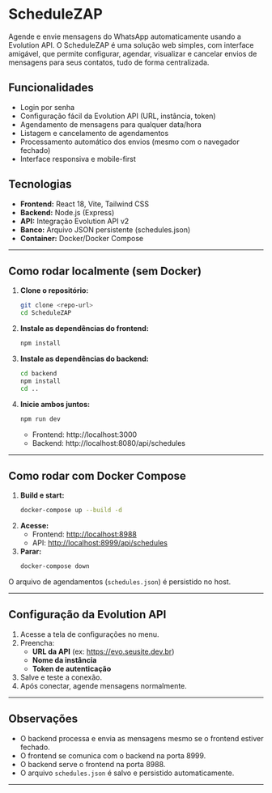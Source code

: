 # ScheduleZAP

Agende e envie mensagens do WhatsApp automaticamente usando a Evolution API. O ScheduleZAP é uma solução web simples, com interface amigável, que permite configurar, agendar, visualizar e cancelar envios de mensagens para seus contatos, tudo de forma centralizada.

## Funcionalidades

- Login por senha
- Configuração fácil da Evolution API (URL, instância, token)
- Agendamento de mensagens para qualquer data/hora
- Listagem e cancelamento de agendamentos
- Processamento automático dos envios (mesmo com o navegador fechado)
- Interface responsiva e mobile-first

## Tecnologias

- **Frontend:** React 18, Vite, Tailwind CSS
- **Backend:** Node.js (Express)
- **API:** Integração Evolution API v2
- **Banco:** Arquivo JSON persistente (schedules.json)
- **Container:** Docker/Docker Compose

---

## Como rodar localmente (sem Docker)

1. **Clone o repositório:**
   ```sh
   git clone <repo-url>
   cd ScheduleZAP
   ```
2. **Instale as dependências do frontend:**
   ```sh
   npm install
   ```
3. **Instale as dependências do backend:**
   ```sh
   cd backend
   npm install
   cd ..
   ```
4. **Inicie ambos juntos:**
   ```sh
   npm run dev
   ```
   - Frontend: http://localhost:3000
   - Backend: http://localhost:8080/api/schedules

---

## Como rodar com Docker Compose

1. **Build e start:**
   ```sh
   docker-compose up --build -d
   ```
2. **Acesse:**
   - Frontend: [http://localhost:8988](http://localhost:8988)
   - API: [http://localhost:8999/api/schedules](http://localhost:8999/api/schedules)
3. **Parar:**
   ```sh
   docker-compose down
   ```

O arquivo de agendamentos (`schedules.json`) é persistido no host.

---

## Configuração da Evolution API

1. Acesse a tela de configurações no menu.
2. Preencha:
   - **URL da API** (ex: https://evo.seusite.dev.br)
   - **Nome da instância**
   - **Token de autenticação**
3. Salve e teste a conexão.
4. Após conectar, agende mensagens normalmente.

---

## Observações

- O backend processa e envia as mensagens mesmo se o frontend estiver fechado.
- O frontend se comunica com o backend na porta 8999.
- O backend serve o frontend na porta 8988.
- O arquivo `schedules.json` é salvo e persistido automaticamente.

---
